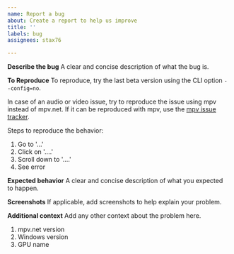 ```yaml
---
name: Report a bug
about: Create a report to help us improve
title: ''
labels: bug
assignees: stax76

---
```


**Describe the bug**
A clear and concise description of what the bug is.

**To Reproduce**
To reproduce, try the last beta version using the CLI option `--config=no`.

In case of an audio or video issue, try to reproduce the issue using mpv instead of mpv.net.
If it can be reproduced with mpv, use the [mpv issue tracker](https://github.com/mpv-player/mpv/issues).

Steps to reproduce the behavior:
1. Go to '...'
2. Click on '....'
3. Scroll down to '....'
4. See error

**Expected behavior**
A clear and concise description of what you expected to happen.

**Screenshots**
If applicable, add screenshots to help explain your problem.

**Additional context**
Add any other context about the problem here.
1. mpv.net version
2. Windows version
3. GPU name
